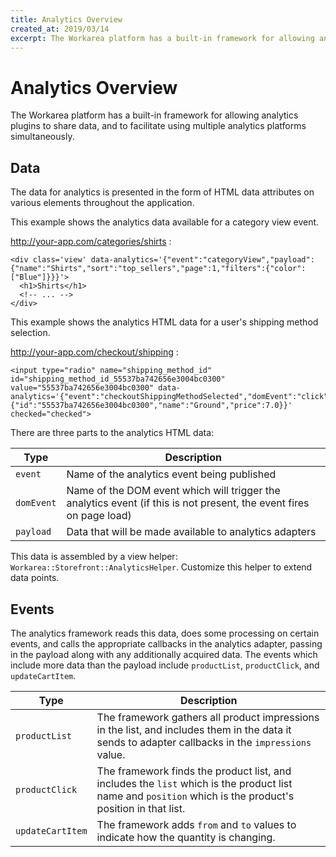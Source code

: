 ```yaml
---
title: Analytics Overview
created_at: 2019/03/14
excerpt: The Workarea platform has a built-in framework for allowing analytics plugins to share data, and to facilitate using multiple analytics platforms simultaneously.
---
```


# Analytics Overview

The Workarea platform has a built-in framework for allowing analytics plugins to share data, and to facilitate using multiple analytics platforms simultaneously.

## Data

The data for analytics is presented in the form of HTML data attributes on various elements throughout the application.

This example shows the analytics data available for a category view event.

http://your-app.com/categories/shirts :

```
<div class='view' data-analytics='{"event":"categoryView","payload":{"name":"Shirts","sort":"top_sellers","page":1,"filters":{"color":["Blue"]}}}'>
  <h1>Shirts</h1>
  <!-- ... -->
</div>
```

This example shows the analytics HTML data for a user's shipping method selection.

http://your-app.com/checkout/shipping :

```
<input type="radio" name="shipping_method_id" id="shipping_method_id_55537ba742656e3004bc0300" value="55537ba742656e3004bc0300" data-analytics='{"event":"checkoutShippingMethodSelected","domEvent":"click","payload":{"id":"55537ba742656e3004bc0300","name":"Ground","price":7.0}}' checked="checked">
```

There are three parts to the analytics HTML data:

| Type | Description |
| --- | --- |
| `event` | Name of the analytics event being published |
| `domEvent` | Name of the DOM event which will trigger the analytics event (if this is not present, the event fires on page load) |
| `payload` | Data that will be made available to analytics adapters |

This data is assembled by a view helper: `Workarea::Storefront::AnalyticsHelper`. Customize this helper to extend data points.

## Events

The analytics framework reads this data, does some processing on certain events, and calls the appropriate callbacks in the analytics adapter, passing in the payload along with any additionally acquired data. The events which include more data than the payload include `productList`, `productClick`, and `updateCartItem`.

| Type | Description |
| --- | --- |
| `productList` | The framework gathers all product impressions in the list, and includes them in the data it sends to adapter callbacks in the `impressions` value. |
| `productClick` | The framework finds the product list, and includes the `list` which is the product list name and `position` which is the product's position in that list. |
| `updateCartItem` | The framework adds `from` and `to` values to indicate how the quantity is changing. |
